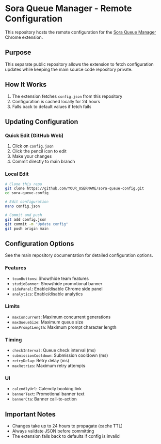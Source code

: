 # Sora Queue Manager - Remote Configuration

This repository hosts the remote configuration for the [Sora Queue Manager](https://github.com/adntgv/sora-queue) Chrome extension.

## Purpose

This separate public repository allows the extension to fetch configuration updates while keeping the main source code repository private.

## How It Works

1. The extension fetches `config.json` from this repository
2. Configuration is cached locally for 24 hours
3. Falls back to default values if fetch fails

## Updating Configuration

### Quick Edit (GitHub Web)
1. Click on `config.json`
2. Click the pencil icon to edit
3. Make your changes
4. Commit directly to main branch

### Local Edit
```bash
# Clone this repo
git clone https://github.com/YOUR_USERNAME/sora-queue-config.git
cd sora-queue-config

# Edit configuration
nano config.json

# Commit and push
git add config.json
git commit -m "Update config"
git push origin main
```

## Configuration Options

See the main repository documentation for detailed configuration options.

### Features
- `teamButtons`: Show/hide team features
- `studioBanner`: Show/hide promotional banner
- `sidePanel`: Enable/disable Chrome side panel
- `analytics`: Enable/disable analytics

### Limits
- `maxConcurrent`: Maximum concurrent generations
- `maxQueueSize`: Maximum queue size
- `maxPromptLength`: Maximum prompt character length

### Timing
- `checkInterval`: Queue check interval (ms)
- `submissionCooldown`: Submission cooldown (ms)
- `retryDelay`: Retry delay (ms)
- `maxRetries`: Maximum retry attempts

### UI
- `calendlyUrl`: Calendly booking link
- `bannerText`: Promotional banner text
- `bannerCta`: Banner call-to-action

## Important Notes

- Changes take up to 24 hours to propagate (cache TTL)
- Always validate JSON before committing
- The extension falls back to defaults if config is invalid
